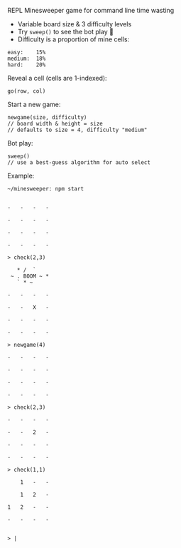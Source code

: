 REPL Minesweeper game for command line time wasting

* Variable board size & 3 difficulty levels
* Try `sweep()` to see the bot play 🤖
* Difficulty is a proportion of mine cells:

```
easy:    15%
medium:  18%
hard:    20%
```

Reveal a cell (cells are 1-indexed):
```
go(row, col)
```
Start a new game:
```
newgame(size, difficulty)
// board width & height = size
// defaults to size = 4, difficulty "medium"
```

Bot play:
```
sweep()
// use a best-guess algorithm for auto select
```


Example:
```
~/minesweeper: npm start


-   -   -   -

-   -   -   -

-   -   -   -

-   -   -   -

> check(2,3)

   * /  `
 ~ . BOOM ~ *
   ` * ~

-   -   -   -

-   -   X   -

-   -   -   -

-   -   -   -

> newgame(4)

-   -   -   -

-   -   -   -

-   -   -   -

-   -   -   -

> check(2,3)

-   -   -   -

-   -   2   -

-   -   -   -

-   -   -   -

> check(1,1)

    1   -   -

    1   2   -

1   2   -   -

-   -   -   -


> |

```
